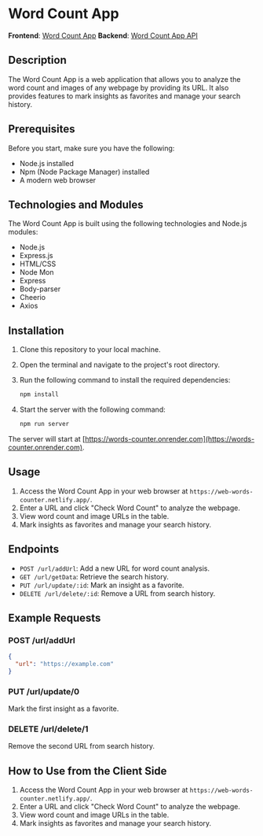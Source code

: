 
# Word Count App


**Frontend**: [Word Count App](https://web-words-counter.netlify.app/)
**Backend**: [Word Count App API](https://words-counter.onrender.com)

## Description
The Word Count App is a web application that allows you to analyze the word count and images of any webpage by providing its URL. It also provides features to mark insights as favorites and manage your search history.

## Prerequisites
Before you start, make sure you have the following:
- Node.js installed
- Npm (Node Package Manager) installed
- A modern web browser

## Technologies and Modules
The Word Count App is built using the following technologies and Node.js modules:
- Node.js
- Express.js
- HTML/CSS
- Node Mon
- Express
- Body-parser
- Cheerio
- Axios

## Installation
1. Clone this repository to your local machine.
2. Open the terminal and navigate to the project's root directory.
3. Run the following command to install the required dependencies:

   ```bash
   npm install
   ```

4. Start the server with the following command:

   ```bash
   npm run server
   ```

The server will start at [https://words-counter.onrender.com](https://words-counter.onrender.com).

## Usage
1. Access the Word Count App in your web browser at `https://web-words-counter.netlify.app/`.
2. Enter a URL and click "Check Word Count" to analyze the webpage.
3. View word count and image URLs in the table.
4. Mark insights as favorites and manage your search history.

## Endpoints
- `POST /url/addUrl`: Add a new URL for word count analysis.
- `GET /url/getData`: Retrieve the search history.
- `PUT /url/update/:id`: Mark an insight as a favorite.
- `DELETE /url/delete/:id`: Remove a URL from search history.

## Example Requests
### POST /url/addUrl
```json
{
  "url": "https://example.com"
}
```

### PUT /url/update/0
Mark the first insight as a favorite.

### DELETE /url/delete/1
Remove the second URL from search history.

## How to Use from the Client Side
1. Access the Word Count App in your web browser at `https://web-words-counter.netlify.app/`.
2. Enter a URL and click "Check Word Count" to analyze the webpage.
3. View word count and image URLs in the table.
4. Mark insights as favorites and manage your search history.



```

